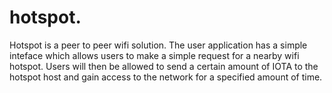# hotspot.
Hotspot is a peer to peer wifi solution. The user application has a simple inteface which allows users to make a simple request for a nearby wifi hotspot. Users will then be allowed to send a certain amount of IOTA to the hotspot host and gain access to the network for a specified amount of time.
